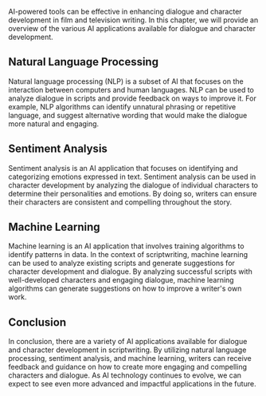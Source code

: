 

AI-powered tools can be effective in enhancing dialogue and character development in film and television writing. In this chapter, we will provide an overview of the various AI applications available for dialogue and character development.

Natural Language Processing
---------------------------

Natural language processing (NLP) is a subset of AI that focuses on the interaction between computers and human languages. NLP can be used to analyze dialogue in scripts and provide feedback on ways to improve it. For example, NLP algorithms can identify unnatural phrasing or repetitive language, and suggest alternative wording that would make the dialogue more natural and engaging.

Sentiment Analysis
------------------

Sentiment analysis is an AI application that focuses on identifying and categorizing emotions expressed in text. Sentiment analysis can be used in character development by analyzing the dialogue of individual characters to determine their personalities and emotions. By doing so, writers can ensure their characters are consistent and compelling throughout the story.

Machine Learning
----------------

Machine learning is an AI application that involves training algorithms to identify patterns in data. In the context of scriptwriting, machine learning can be used to analyze existing scripts and generate suggestions for character development and dialogue. By analyzing successful scripts with well-developed characters and engaging dialogue, machine learning algorithms can generate suggestions on how to improve a writer's own work.

Conclusion
----------

In conclusion, there are a variety of AI applications available for dialogue and character development in scriptwriting. By utilizing natural language processing, sentiment analysis, and machine learning, writers can receive feedback and guidance on how to create more engaging and compelling characters and dialogue. As AI technology continues to evolve, we can expect to see even more advanced and impactful applications in the future.
